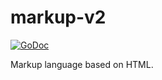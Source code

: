 # markup-v2
[![GoDoc](https://godoc.org/github.com/murlokswarm/app/markup?status.svg)](https://godoc.org/github.com/murlokswarm/app/markup)

Markup language based on HTML.